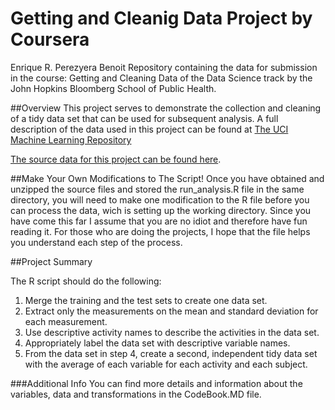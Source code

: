 # Getting and Cleanig Data Project by Coursera

Enrique R. Perezyera Benoit
Repository containing the data for submission in the course: Getting and Cleaning Data of the Data Science track by the John Hopkins Bloomberg School of Public Health.

##Overview
This project serves to demonstrate the collection and cleaning of a tidy data set that can be used for subsequent analysis. A full description of the data used in this project can be found at [The UCI Machine Learning Repository](http://archive.ics.uci.edu/ml/datasets/Human+Activity+Recognition+Using+Smartphones)

[The source data for this project can be found here](https://d396qusza40orc.cloudfront.net/getdata%2Fprojectfiles%2FUCI%20HAR%20Dataset.zip).

##Make Your Own Modifications to The Script!
Once you have obtained and unzipped the source files and stored the run_analysis.R file in the same directory, you will need to make one modification to the R file before you can process the data, wich is setting up the working directory. Since you have come this far I assume that you are no idiot and therefore have fun reading it.
For those who are doing the projects, I hope that the file helps you understand each step of the process.

##Project Summary

The R script should do the following:

1. Merge the training and the test sets to create one data set.
2. Extract only the measurements on the mean and standard deviation for each measurement.
3. Use descriptive activity names to describe the activities in the data set.
4. Appropriately label the data set with descriptive variable names.
5. From the data set in step 4, create a second, independent tidy data set with the average of each variable for each activity and each subject.

###Additional Info
You can find more details and information about the variables, data and transformations in the CodeBook.MD file.
